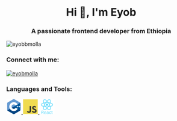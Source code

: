 <h1 align="center">Hi 👋, I'm Eyob</h1>
<h3 align="center">A passionate frontend developer from Ethiopia</h3>

<p align="left"> <img src="https://komarev.com/ghpvc/?username=eyobbmolla&label=Profile%20views&color=0e75b6&style=flat" alt="eyobbmolla" /> </p>

<h3 align="left">Connect with me:</h3>
<p align="left">
<a href="https://instagram.com/eyobmolla" target="blank"><img align="center" src="https://raw.githubusercontent.com/rahuldkjain/github-profile-readme-generator/master/src/images/icons/Social/instagram.svg" alt="eyobmolla" height="30" width="40" /></a>
</p>

<h3 align="left">Languages and Tools:</h3>
<p align="left"> <a href="https://www.w3schools.com/cpp/" target="_blank" rel="noreferrer"> <img src="https://raw.githubusercontent.com/devicons/devicon/master/icons/cplusplus/cplusplus-original.svg" alt="cplusplus" width="40" height="40"/> </a> <a href="https://developer.mozilla.org/en-US/docs/Web/JavaScript" target="_blank" rel="noreferrer"> <img src="https://raw.githubusercontent.com/devicons/devicon/master/icons/javascript/javascript-original.svg" alt="javascript" width="40" height="40"/> </a> <a href="https://reactjs.org/" target="_blank" rel="noreferrer"> <img src="https://raw.githubusercontent.com/devicons/devicon/master/icons/react/react-original-wordmark.svg" alt="react" width="40" height="40"/> </a> </p>



